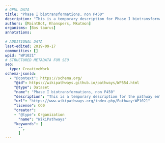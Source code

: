 ```yaml
---
# GPML DATA
title: "Phase I biotransformations, non P450"
description: "This is a temporary description for Phase I biotransformations, non P450"
authors: [MaintBot, Khanspers, Mkutmon]
organisms: [Bos taurus]
annotations:
  
# ADDITIONAL DATA
last-edited: 2019-09-17
communities: []
wpid: "WP1021"
# STRUCTURED METADATA FOR SEO
seo:
  type: CreativeWork
schema-jsonld:
  - "@context": https://schema.org/
    "@id": https://wikipathways.github.io/pathways/WP554.html
    "@type": Dataset
    "name": "Phase I biotransformations, non P450"
    "description": "This is a temporary description for the pathway entitled: Phase I biotransformations, non P450"
    "url": "https://www.wikipathways.org/index.php/Pathway:WP1021"
    "license": CC0
    "creator":
    - "@type": Organization
      "name": "WikiPathways"
    "keywords": [
      "",
      ]
---
```

